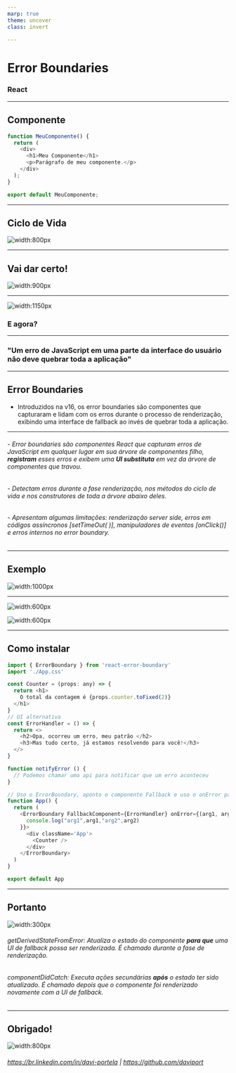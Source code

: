 ```yaml
---
marp: true
theme: uncover
class: invert

---
```


# Error Boundaries
### React

---

## Componente

```javascript
function MeuComponente() {
  return (
    <div>
      <h1>Meu Componente</h1>
      <p>Parágrafo de meu componente.</p>
    </div>
  );
}

export default MeuComponente;
```

---
## Ciclo de Vida

![width:800px ](./img/lc.png)

---

## Vai dar certo!

![width:900px ](./img/conf.jpeg)

---

![width:1150px](./img/error.jpeg)

### E agora?


---
### "Um erro de JavaScript em uma parte da interface do usuário não deve quebrar toda a aplicação"

---
## Error Boundaries

* Introduzidos na v16, os error boundaries são componentes que capturaram e lidam com os erros durante o processo de renderização, exibindo uma interface de fallback ao invés de quebrar toda a aplicação. 
---


###### - Error boundaries são componentes React que capturam erros de JavaScript em qualquer lugar em sua árvore de componentes filho, **registram** esses erros e exibem uma **UI substituta** em vez da árvore de componentes que travou. 
###### - Detectam erros durante a fase renderização, nos métodos do ciclo de vida e nos construtores de toda a árvore abaixo deles.
###### - Apresentam algumas limitações: renderização server side, erros em códigos assíncronos [setTimeOut( )], manipuladores de eventos [onClick()] e erros internos no error boundary. 


---

## Exemplo

![width:1000px](./img/telaexemplo.png)

---

![width:600px](./img/dashboardex.png)


![width:600px](./img/saleserrorex.webp)

---
## Como instalar
```javascript
import { ErrorBoundary } from 'react-error-boundary'
import './App.css'

const Counter = (props: any) => {
  return <h1>
    O total da contagem é {props.counter.toFixed(2)}
  </h1>
}
// UI alternativa
const ErrorHandler = () => {
  return <>
    <h2>Opa, ocorreu um erro, meu patrão </h2>
    <h3>Mas tudo certo, já estamos resolvendo para você!</h3>
  </>
}

function notifyError () {
  // Podemos chamar uma api para notificar que um erro aconteceu
}

// Uso o ErrorBoundary, aponto o componente Fallback e uso o onError para comunicar o erro ocorrido.
function App() {
  return (
    <ErrorBoundary FallbackComponent={ErrorHandler} onError={(arg1, arg2)=>{
      console.log("arg1",arg1,"arg2",arg2)
    }}>
      <div className='App'>
        <Counter />
      </div>
    </ErrorBoundary>
  )
}

export default App
```
---
## Portanto

![width:300px](./img/rlcmethods.png)

###### getDerivedStateFromError: Atualiza o estado do componente **para que** uma UI de fallback possa ser renderizada. É chamado durante a fase de renderização.
###### componentDidCatch: Executa ações secundárias **após** o estado ter sido atualizado. É chamado depois que o componente foi renderizado novamente com a UI de fallback.

---
## Obrigado!
![width:800px ](./img/tiririca.jpeg)
###### https://br.linkedin.com/in/davi-portela  | https://github.com/daviport
